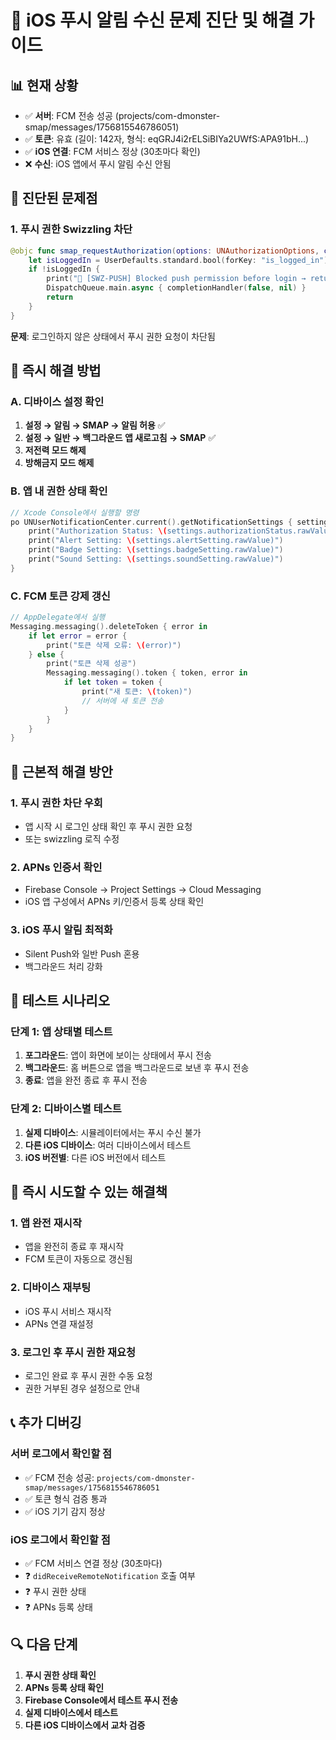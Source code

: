 # 🔔 iOS 푸시 알림 수신 문제 진단 및 해결 가이드

## 📊 현재 상황
- ✅ **서버**: FCM 전송 성공 (projects/com-dmonster-smap/messages/1756815546786051)
- ✅ **토큰**: 유효 (길이: 142자, 형식: eqGRJ4i2rELSiBIYa2UWfS:APA91bH...)
- ✅ **iOS 연결**: FCM 서비스 정상 (30초마다 확인)
- ❌ **수신**: iOS 앱에서 푸시 알림 수신 안됨

## 🎯 진단된 문제점

### 1. 푸시 권한 Swizzling 차단
```swift
@objc func smap_requestAuthorization(options: UNAuthorizationOptions, completionHandler: @escaping (Bool, Error?) -> Void) {
    let isLoggedIn = UserDefaults.standard.bool(forKey: "is_logged_in")
    if !isLoggedIn {
        print("🛑 [SWZ-PUSH] Blocked push permission before login → returning (false)")
        DispatchQueue.main.async { completionHandler(false, nil) }
        return
    }
}
```
**문제**: 로그인하지 않은 상태에서 푸시 권한 요청이 차단됨

## 🔧 즉시 해결 방법

### A. 디바이스 설정 확인
1. **설정 → 알림 → SMAP → 알림 허용** ✅
2. **설정 → 일반 → 백그라운드 앱 새로고침 → SMAP** ✅  
3. **저전력 모드 해제**
4. **방해금지 모드 해제**

### B. 앱 내 권한 상태 확인
```swift
// Xcode Console에서 실행할 명령
po UNUserNotificationCenter.current().getNotificationSettings { settings in
    print("Authorization Status: \(settings.authorizationStatus.rawValue)")
    print("Alert Setting: \(settings.alertSetting.rawValue)")
    print("Badge Setting: \(settings.badgeSetting.rawValue)")
    print("Sound Setting: \(settings.soundSetting.rawValue)")
}
```

### C. FCM 토큰 강제 갱신
```swift
// AppDelegate에서 실행
Messaging.messaging().deleteToken { error in
    if let error = error {
        print("토큰 삭제 오류: \(error)")
    } else {
        print("토큰 삭제 성공")
        Messaging.messaging().token { token, error in
            if let token = token {
                print("새 토큰: \(token)")
                // 서버에 새 토큰 전송
            }
        }
    }
}
```

## 🚀 근본적 해결 방안

### 1. 푸시 권한 차단 우회
- 앱 시작 시 로그인 상태 확인 후 푸시 권한 요청
- 또는 swizzling 로직 수정

### 2. APNs 인증서 확인
- Firebase Console → Project Settings → Cloud Messaging
- iOS 앱 구성에서 APNs 키/인증서 등록 상태 확인

### 3. iOS 푸시 알림 최적화
- Silent Push와 일반 Push 혼용
- 백그라운드 처리 강화

## 📱 테스트 시나리오

### 단계 1: 앱 상태별 테스트
1. **포그라운드**: 앱이 화면에 보이는 상태에서 푸시 전송
2. **백그라운드**: 홈 버튼으로 앱을 백그라운드로 보낸 후 푸시 전송  
3. **종료**: 앱을 완전 종료 후 푸시 전송

### 단계 2: 디바이스별 테스트
1. **실제 디바이스**: 시뮬레이터에서는 푸시 수신 불가
2. **다른 iOS 디바이스**: 여러 디바이스에서 테스트
3. **iOS 버전별**: 다른 iOS 버전에서 테스트

## 🎯 즉시 시도할 수 있는 해결책

### 1. 앱 완전 재시작
- 앱을 완전히 종료 후 재시작
- FCM 토큰이 자동으로 갱신됨

### 2. 디바이스 재부팅
- iOS 푸시 서비스 재시작
- APNs 연결 재설정

### 3. 로그인 후 푸시 권한 재요청
- 로그인 완료 후 푸시 권한 수동 요청
- 권한 거부된 경우 설정으로 안내

## 📞 추가 디버깅

### 서버 로그에서 확인할 점
- ✅ FCM 전송 성공: `projects/com-dmonster-smap/messages/1756815546786051`
- ✅ 토큰 형식 검증 통과
- ✅ iOS 기기 감지 정상

### iOS 로그에서 확인할 점  
- ✅ FCM 서비스 연결 정상 (30초마다)
- ❓ `didReceiveRemoteNotification` 호출 여부
- ❓ 푸시 권한 상태
- ❓ APNs 등록 상태

## 🔍 다음 단계

1. **푸시 권한 상태 확인**
2. **APNs 등록 상태 확인**  
3. **Firebase Console에서 테스트 푸시 전송**
4. **실제 디바이스에서 테스트**
5. **다른 iOS 디바이스에서 교차 검증**
